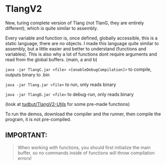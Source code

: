 # TlangV2
New, turing complete version of Tlang (not TlanG, they are entirely different), which is quite similar to assembly.

Every variable and function is, once defined, globally accessible, this is a static language, there are no objects. I made this language quite similar to assembly, but a little easier and better to understand (functions and variables). This is also why a lot of functions dont require arguments and read from the global buffers. (main, a and b)


`java -jar TlangC.jar <file> <[enableDebugCompilation]>`
  to compile, outputs binary to <file>.bin

`java -jar Tlang.jar <file>`
  to run, only reads binary

`java -jar TlangD.jar <file>`
  to debug-run, only reads binary


(look at [tudbut/TlangV2-Utils](https://github.com/tudbut/TlangV2-Utils) for some pre-made functions)

To run the demos, download the compiler and the runner, then compile the program, it is not pre-compiled.




## IMPORTANT:
  
> When working with functions, you should first initialize the main buffer, so no commands inside of functions will throw compilation errors!
